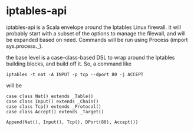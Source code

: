 # iptables-api

iptables-api is a Scala envelope around the Iptables Linux firewall. It will probably start with a subset of the options to manage the filewall, and will be expanded based on need. Commands will be run using Process (import sys.process._).

the base level is a case-class-based DSL to wrap around the Iptables building blocks, and build off it. So, a command like 
```
iptables -t nat -A INPUT -p tcp --dport 80 -j ACCEPT
```
will be
```
case class Nat() extends _Table()
case class Input() extends _Chain()
case class Tcp() extends _Protocol()
case class Accept() extends _Target()

Append(Nat(), Input(), Tcp(), DPort(80), Accept())
```

